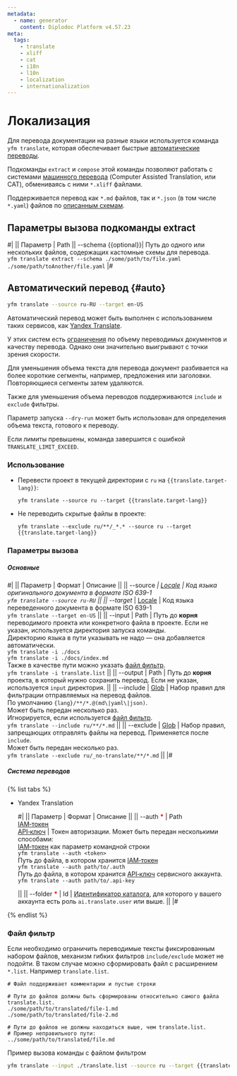 ```yaml
---
metadata:
  - name: generator
    content: Diplodoc Platform v4.57.23
meta:
  tags:
    - translate
    - xliff
    - cat
    - i18n
    - l10n
    - localization
    - internationalization
---
```

# Локализация

Для перевода документации на разные языки используется команда `yfm translate`, которая обеспечивает быстрые [автоматические переводы](#auto).

Подкоманды `extract` и `compose` этой команды позволяют работать с системами [машинного перевода](#cat) (Computer Assisted Translation, или CAT), обмениваясь с ними `*.xliff` файлами.

Поддерживается перевод как `*.md` файлов, так и `*.json` (в том числе `*.yaml`) файлов по [описанным схемам](#json-schemas).

## Параметры вызова подкоманды extract

#|
|| Параметр             | Path
|| --schema {{optional}}| 
Путь до одного или нескольких файлов, содержащих кастомные схемы для перевода.
\
`yfm translate extract --schema ./some/path/to/file.yaml ./some/path/toAnother/file.yaml`
|#

## Автоматический перевод {#auto}

```bash
yfm translate --source ru-RU --target en-US
```

Автоматический перевод может быть выполнен с использованием таких сервисов, как [Yandex Translate](https://cloud.yandex.ru/docs/translate/).

У этих систем есть [ограничения](https://cloud.yandex.ru/ru/docs/translate/concepts/limits) по объему переводимых документов и качеству перевода. Однако они значительно выигрывают с точки зрения скорости.

Для уменьшения объема текста для перевода документ разбивается на более короткие сегменты, например, предложения или заголовки. Повторяющиеся сегменты затем удаляются.

Также для уменьшения объема переводов поддерживаются `include` и `exclude` фильтры.

Параметр запуска `--dry-run` может быть использован для определения объема текста, готового к переводу.

Если лимиты превышены, команда завершится с ошибкой `TRANSLATE_LIMIT_EXCEED`.

### Использование

* Перевести проект в текущей директории с `ru` на `{{translate.target-lang}}`:

  ```
  yfm translate --source ru --target {{translate.target-lang}}
  ```

* Не переводить скрытые файлы в проекте:

  ```
  yfm translate --exclude ru/**/_*.* --source ru --target {{translate.target-lang}}
  ```

### Параметры вызова

##### Основные

#|
|| Параметр             | Формат    | Описание ||
|| --source <b style="color:red" title="Обязательный">*</b>| [Locale](https://en.wikipedia.org/wiki/ISO_639-1) |
Код языка оригинального документа в формате ISO 639-1
\
`yfm translate --source ru-RU`
||
|| --target <b style="color:red" title="Обязательный">*</b>| [Locale](https://en.wikipedia.org/wiki/ISO_639-1) |
Код языка переведенного документа в формате ISO 639-1
\
`yfm translate --target en-US`
||
|| --input              | Path      | 
Путь до **корня** переводимого проекта или конкретного файла в проекте. Если не указан, используется директория запуска команды.
\
Директорию языка в пути указывать не надо — она добавляется автоматически. 
\
`yfm translate -i ./docs`
\
`yfm translate -i ./docs/index.md`
\
Также в качестве пути можно указать [файл фильтр](#filter).
\
`yfm translate -i translate.list` 
||
|| --output             | Path      |
Путь до **корня** проекта, в который нужно сохранить перевод. Если не указан, используется `input` директория.
||
|| --include            | [Glob](https://en.wikipedia.org/wiki/Glob_(programming)) |
Набор правил для фильтрации отправляемых на перевод файлов. По умолчанию `{lang}/**/*.@(md\|yaml\|json)`.
\
Может быть передан несколько раз.
\
Игнорируется, если используется [файл фильтр](#filter).
\
`yfm translate --include ru/**/*.md`
||
|| --exclude            | [Glob](https://en.wikipedia.org/wiki/Glob_(programming)) |
Набор правил, запрещающих отправлять файлы на перевод. Применяется после `include`.
\
Может быть передан несколько раз.
\
`yfm translate --exclude ru/_no-translate/**/*.md`
||
|#

##### Система переводов

{% list tabs %}

- Yandex Translation

  #|
  || Параметр             | Формат         | Описание ||
  || --auth <b style="color:red" title="Обязательный">*</b>  | Path<br/>[IAM‑токен](https://cloud.yandex.ru/ru/docs/translate/api-ref/authentication)<br/>[API‑ключ](https://cloud.yandex.ru/ru/docs/iam/operations/api-key/create) |
  Токен авторизации. Может быть передан несколькими способами:
  \
  [IAM‑токен](https://cloud.yandex.ru/ru/docs/translate/api-ref/authentication) как параметр командной строки
  \
    `yfm translate --auth <token>`
  \
  Путь до файла, в котором хранится [IAM‑токен](https://cloud.yandex.ru/ru/docs/translate/api-ref/authentication)
  \
  `yfm translate --auth path/to/.auth`
  \
  Путь до файла, в котором хранится [API‑ключ](https://cloud.yandex.ru/ru/docs/iam/operations/api-key/create) сервисного аккаунта.
  \
  `yfm translate --auth path/to/.api-key`

  ||
  || --folder <b style="color:red" title="Обязательный">*</b>  | Id |
  [Идентификатор каталога](https://cloud.yandex.ru/ru/docs/resource-manager/operations/folder/get-id), для которого у вашего аккаунта есть роль `ai.translate.user` или выше.
  ||
  |#
  
{% endlist %}

### Файл фильтр

Если необходимо ограничить переводимые тексты фиксированным набором файлов, механизм гибких фильтров `include/exclude` может не подойти.
В таком случае можно сформировать файл с расширением `*.list`. Например `translate.list`.

```
# Файл поддерживает комментарии и пустые строки

# Пути до файлов должны быть сформированы относительно самого файла translate.list.
./some/path/to/translated/file-1.md
./some/path/to/translated/file-2.md

# Пути до файлов не должны находиться выше, чем translate.list.
# Пример неправильного пути:
../some/path/to/translated/file.md
```

Пример вызова команды с файлом фильтром

```bash
yfm translate --input ./translate.list --source ru --target {{translate.target-lang}}
```